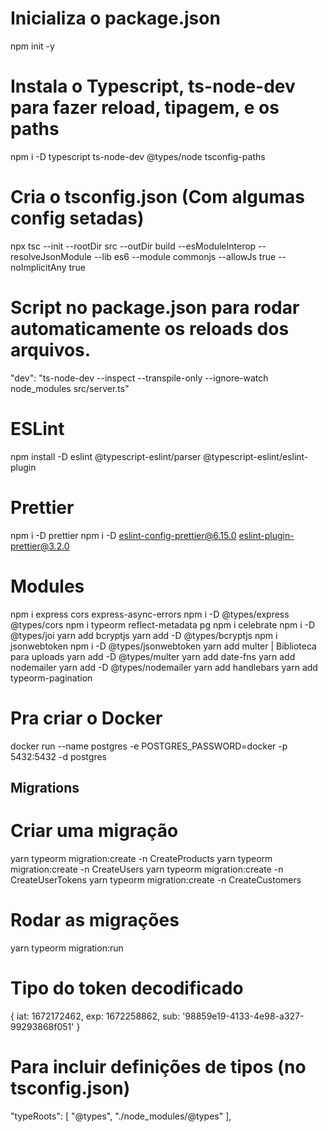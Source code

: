 # Inicializa o package.json
npm init -y

# Instala o Typescript, ts-node-dev para fazer reload, tipagem, e os paths
npm i -D typescript ts-node-dev @types/node tsconfig-paths

# Cria o tsconfig.json (Com algumas config setadas)
npx tsc --init --rootDir src --outDir build --esModuleInterop --resolveJsonModule --lib es6 --module commonjs --allowJs true --noImplicitAny true

# Script no package.json para rodar automaticamente os reloads dos arquivos.
"dev": "ts-node-dev --inspect --transpile-only --ignore-watch node_modules src/server.ts"

# ESLint
npm install -D eslint @typescript-eslint/parser @typescript-eslint/eslint-plugin

# Prettier
npm i -D prettier
npm i -D eslint-config-prettier@6.15.0 eslint-plugin-prettier@3.2.0

# Modules
npm i express cors express-async-errors
npm i -D @types/express @types/cors
npm i typeorm reflect-metadata pg
npm i celebrate
npm i -D @types/joi
yarn add bcryptjs
yarn add -D @types/bcryptjs
npm i jsonwebtoken
npm i -D @types/jsonwebtoken
yarn add multer | Biblioteca para uploads
yarn add -D @types/multer 
yarn add date-fns
yarn add nodemailer
yarn add -D @types/nodemailer
yarn add handlebars
yarn add typeorm-pagination

# Pra criar o Docker
docker run --name postgres -e POSTGRES_PASSWORD=docker -p 5432:5432 -d postgres

## Migrations
# Criar uma migração
yarn typeorm migration:create -n CreateProducts
yarn typeorm migration:create -n CreateUsers
yarn typeorm migration:create -n CreateUserTokens
yarn typeorm migration:create -n CreateCustomers

# Rodar as migrações
yarn typeorm migration:run


# Tipo do token decodificado
{
  iat: 1672172462,
  exp: 1672258862,
  sub: '98859e19-4133-4e98-a327-99293868f051'
}

# Para incluir definições de tipos (no tsconfig.json)
"typeRoots": [
    "@types",
    "./node_modules/@types"
],
